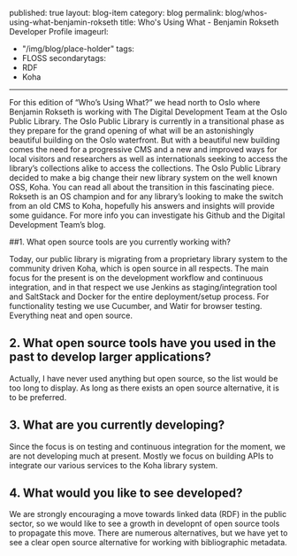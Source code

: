 published: true
layout: blog-item
category: blog
permalink: blog/whos-using-what-benjamin-rokseth
title: Who's Using What - Benjamin Rokseth Developer Profile
imageurl: 
  - "/img/blog/place-holder"
tags: 
  - FLOSS
secondarytags:
  - RDF
  - Koha
---
For this edition of “Who’s Using What?” we head north to Oslo where Benjamin Rokseth is working with The Digital Development
Team at the Oslo Public Library. The Oslo Public Library is currently in a transitional phase as they prepare for the grand
opening of what will be an astonishingly beautiful building on the Oslo waterfront. But with a beautiful new building comes the
need for a progressive CMS and a new and improved ways for local visitors and researchers as well as internationals seeking to
access the library’s collections alike to access the collections. The Oslo Public Library decided to make a big change their new
library system on the well known OSS, Koha. You can read all about the transition in this fascinating piece. Rokseth is an OS
champion and for any library’s looking to make the switch from an old CMS to Koha, hopefully his answers and insights will
provide some guidance. For more info you can investigate his Github and the Digital Development Team’s blog. 

##1. What open source tools are you currently working with? 

Today, our public library is migrating from a proprietary library system to the community driven Koha, which is open source in
all respects. The main focus for the present is on the development workflow and continuous integration, and in that respect we
use Jenkins as staging/integration tool and SaltStack and Docker for the entire deployment/setup process. For functionality
testing we use Cucumber, and Watir for browser testing. Everything neat and open source.

## 2. What open source tools have you used in the past to develop larger applications?

Actually, I have never used anything but open source, so the list would be too long to display. As long as there exists an open
source alternative, it is to be preferred.

## 3. What are you currently developing? 

Since the focus is on testing and continuous integration for the moment, we are not developing much at present. Mostly we focus
on building APIs to integrate our various services to the Koha library system.

## 4. What would you like to see developed? 

We are strongly encouraging a move towards linked data (RDF) in the public sector, so we would like to see a growth in developnt
of open source tools to propagate this move. There are numerous alternatives, but we have yet to see a clear open source
alternative for working with bibliographic metadata.
